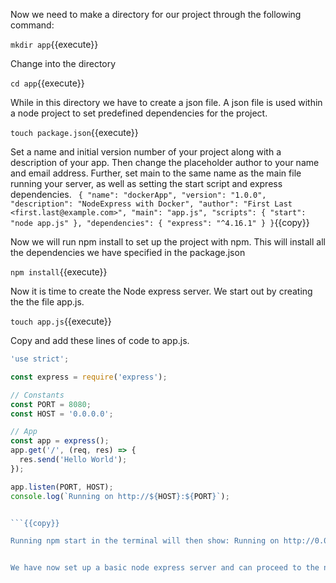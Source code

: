 Now we need to make a directory for our project through the following command:


`mkdir app`{{execute}}

Change into the directory 

`cd app`{{execute}}

While in this directory we have to create a json file. A json file is used within a node project to set predefined dependencies for the project.

`touch package.json`{{execute}}

Set a name and initial version number of your project along with a description of your app. Then change the placeholder author to your name and email address. Further, set main to the same  name as the main file running your server, as well as setting the start script  and express dependencies. 
` 
{
  "name": "dockerApp",
  "version": "1.0.0",
  "description": "NodeExpress with Docker",
  "author": "First Last <first.last@example.com>",
  "main": "app.js",
  "scripts": {
    "start": "node app.js"
  },
  "dependencies": {
    "express": "^4.16.1"
  }
}
`{{copy}}

Now we will run npm install to set up the project with npm. This will install all the dependencies we have specified in the package.json 


`npm install`{{execute}}

Now it is time to create the Node express server. We start out by creating the the file app.js. 


`touch app.js`{{execute}}


Copy and add these lines of code to app.js. 


```javascript
'use strict';

const express = require('express');

// Constants
const PORT = 8080;
const HOST = '0.0.0.0';

// App
const app = express();
app.get('/', (req, res) => {
  res.send('Hello World');
});

app.listen(PORT, HOST);
console.log(`Running on http://${HOST}:${PORT}`);


```{{copy}}

Running npm start in the terminal will then show: Running on http://0.0.0.0:8080


We have now set up a basic node express server and can proceed to the next part of this tutorial, using our server with docker. 
